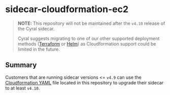 # sidecar-cloudformation-ec2

> **NOTE:** This repository will not be maintained after the `v4.10` release of the Cyral sidecar.
>
> Cyral suggests migrating to one of our other supported deployment methods ([Terraform](https://cyral.com/docs/sidecars/terraform/install) or [Helm](https://cyral.com/docs/sidecars/helm3/install)) as Cloudformation support could be limited in the future.

## Summary

Customers that are running sidecar versions <= `v4.9` can use the [Cloudformation YAML](./cft_sidecar.yaml) file located in this repository to upgrade their sidecar to at least `v4.10`.
